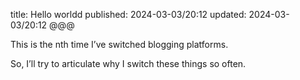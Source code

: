 title: Hello worldd
published: 2024-03-03/20:12
updated: 2024-03-03/20:12
@@@

This is the nth time I’ve switched blogging platforms.

So, I’ll try to articulate why I switch these things so often.
